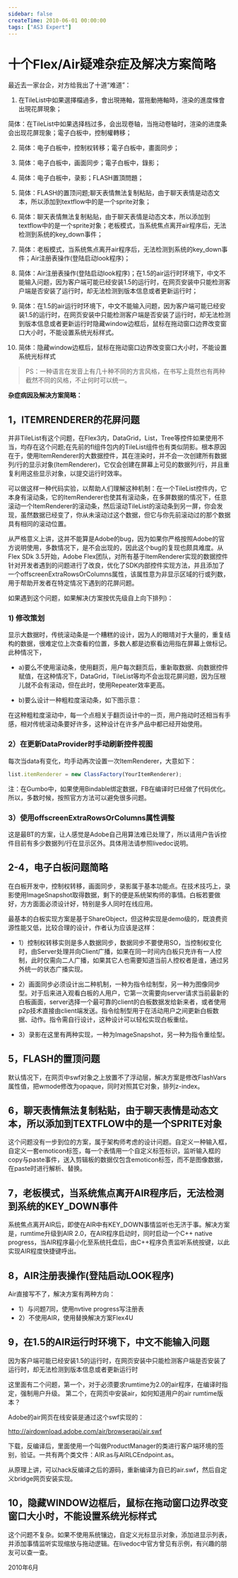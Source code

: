 ```yaml
---
sidebar: false
createTime: 2010-06-01 00:00:00
tags: ["AS3 Expert"]
---
```

# 十个Flex/Air疑难杂症及解决方案简略

最近去一家台企，对方给我出了十道“难道”：

1. 在TileList中如果選擇檔過多，會出現捲軸，當拖動捲軸時，渲染的進度條會出現花屏現象；

简体：在TileList中如果选择档过多，会出现卷轴，当拖动卷轴时，渲染的进度条会出现花屏现象；電子白板中，控制權轉移；

2. 简体：电子白板中，控制权转移；電子白板中，畫面同步；

3. 简体：电子白板中，画面同步；電子白板中，錄影；

4. 简体：电子白板中，录影；FLASH置頂問題；

5. 简体：FLASH的置顶问题;聊天表情無法复制粘贴，由于聊天表情是动态文本，所以添加到textflow中的是一个sprite对象；

6. 简体：聊天表情無法复制粘贴，由于聊天表情是动态文本，所以添加到textflow中的是一个sprite对象；老板模式，当系统焦点离开air程序后，无法检测到系统的key_down事件；

7. 简体：老板模式，当系统焦点离开air程序后，无法检测到系统的key_down事件；Air注册表操作(登陆启动look程序)；

8. 简体：Air注册表操作(登陆启动look程序)；在1.5的air运行时环境下，中文不能输入问题，因为客户端可能已经安装1.5的运行时，在网页安装中只能检测客户端是否安装了运行时，却无法检测到版本信息或者更新运行时；

9. 简体：在1.5的air运行时环境下，中文不能输入问题，因为客户端可能已经安装1.5的运行时，在网页安装中只能检测客户端是否安装了运行时，却无法检测到版本信息或者更新运行时隐藏window边框后，鼠标在拖动窗口边界改变窗口大小时，不能设置系统光标样式。

10. 简体：隐藏window边框后，鼠标在拖动窗口边界改变窗口大小时，不能设置系统光标样式

> PS：一种语言在发音上有几十种不同的方言风格，在书写上竟然也有两种截然不同的风格，不止何时可以统一。

**杂症病因及解决方案简略：**

## 1，ITEMRENDERER的花屏问题

并非TileList有这个问题，在Flex3内，DataGrid，List，Tree等控件如果使用不当，均存在这个问题;在先前的fl组件包内的TileList组件也有类似阴影。根本原因在于，使用ItemRenderer的大数据控件，其在渲染时，并不会一次创建所有数据列/行的显示对象(ItemRenderer)，它仅会创建在屏幕上可见的数据列/行，并且重复利用这些显示对象，以提交运行时效率。

可以做这样一种代码实验，以帮助人们理解这种机制：在一个TileList控件内，它本身有滚动条，它的ItemRenderer也使其有滚动条，在多屏数据的情况下，任意滚动一个ItemRenderer的滚动条，然后滚动TileList的滚动条到另一屏，你会发现，虽然数据已经变了，你从未滚动过这个数据，但它与你先前滚动过的那个数据具有相同的滚动位置。

从严格意义上讲，这并不能算是Adobe的bug，因为如果你严格按照Adobe的官方说明使用，多数情况下，是不会出现的，因此这个bug的复现也颇具难度。从Flex SDk 3.5开始，Adobe Flex团队，对所有基于ItemRenderer实现的数据控件针对开发者遇到的问题进行了改良，优化了SDK内部控件实现方法，并且添加了一个offscreenExtraRowsOrColumns属性，该属性意为非显示区域的行或列数，用于帮助开发者在特定情况下遇到的花屏问题。

如果遇到这个问题，如果解决(方案按优先级自上向下排列)：

### 1) 修改策划

显示大数据时，传统滚动条是一个糟糕的设计，因为人的眼晴对于大量的，重复结构的数据，很难定位上次查看的位置，多数人都是边察看边用指在屏幕上做标记。此种情况下，

- a)要么不使用滚动条，使用翻页，用户每次翻页后，重新取数据、向数据控件赋值，在这种情况下，DataGrid，TileList等均不会出现花屏问题，因为压根儿就不会有滚动，但在此时，使用Repeater效率更高。

- b)要么设计一种粗粒度滚动条，如下图示意：

在这种粗粒度滚动中，每一个点相关于翻页设计中的一页，用户拖动时还相当有手感，相对传统滚动条要好许多，这种设计在许多产品中都已经开始使用。

### 2）在更新DataProvider时手动刷新控件视图

每次当data有变化，均手动再次设置一次ItemRenderer，大意如下：

```js
list.itemRenderer = new ClassFactory(YourItemRenderer);
```

注：在Gumbo中，如果使用Bindable绑定数据，FB在编译时已经做了代码优化。所以，多数时候，按照官方方法可以避免很多问题。

### 3）使用offscreenExtraRowsOrColumns属性调整

这是最BT的方案，让人感觉是Adobe自己用算法难已处理了，所以请用户告诉控件目前有多少数据列/行在显示区外。具体用法请参照livedoc说明。

## 2-4，电子白板问题简略

在白板开发中，控制权转移，画面同步，录影属于基本功能点。在技术技巧上，录影使用ImageSnapshot取得数据，剩下的便是系统架构师的事情。白板若要做好，方方面面必须设计好，特别是多人同时在线应用。

最基本的白板实现方案是基于ShareObject，但这种实现是demo级的，既浪费资源性能又低，比较合理的设计，作者认为应该是这样：

- 1）控制权转移实则是多人数据同步，数据同步不要使用SO，当控制权变化时，由Server处理并向Client广播，如果在同一时间内白板只充许有一人控制，此时仅需向二人广播，如果其它人也需要知道当前人控权者是谁，通过另外统一的状态广播实现。

- 2）画面同步必须设计出二种机制，一种为指令绘制型，另一种为图像同步型。对于后来进入观看白板的人用户，它第一次需要向server请求当前最新的白板画面，server选择一个最可靠的client的白板数据发给新来者，或者使用p2p技术直接由client端发送。指令绘制型用于在活动用户之间更新白板数据、动作。指令需自行设计，这种设计可以轻松实现白板重绘。

- 3）录影在这里有两种实现，一种为ImageSnapshot，另一种为指令重绘型。

## 5，FLASH的置顶问题

默认情况下，在网页中swf对象之上放置不了浮动层，解决方案是修改FlashVars属性值，把wmode修改为opaque，同时对照其它对象，排列z-index。

## 6，聊天表情無法复制粘贴，由于聊天表情是动态文本，所以添加到TEXTFLOW中的是一个SPRITE对象

这个问题没有一步到位的方案，属于架构师考虑的设计问题。自定义一种输入框，自定义一套emoticon标签，每一个表情用一个自定义标签标识，监听输入框的copy与paste事件，送入剪辑板的数据仅包含emoticon标签，而不是图像数据，在paste时进行解析、替换。

## 7，老板模式，当系统焦点离开AIR程序后，无法检测到系统的KEY_DOWN事件

系统焦点离开AIR后，即使在AIR中有KEY_DOWN事情监听也无济于事。解决方案是，rumtime升级到AIR 2.0，在AIR程序启动时，同时启动一个C++ native progress，当AIR程序最小化至系统托盘后，由C++程序负责监听系统按键，以此实现AIR程度快捷键呼出。

## 8，AIR注册表操作(登陆启动LOOK程序)

Air直接写不了，解决方案有两种方向：

- 1）与问题7同，使用nvtive progress写注册表
- 2）不使用AIR，使用替换解决方案Flex4U

## 9，在1.5的AIR运行时环境下，中文不能输入问题

因为客户端可能已经安装1.5的运行时，在网页安装中只能检测客户端是否安装了运行时，却无法检测到版本信息或者更新运行时

这里面有二个问题，第一个，对于必须要求rumtime为2.0的air程序，在编译时指定，强制用户升级。
第二个，在网页中安装air，如何知道用户的air rumtime版本？

Adobe的air网页在线安装是通过这个swf实现的：

http://airdownload.adobe.com/air/browserapi/air.swf

下载，反编译后，里面使用一个叫做ProductManager的类进行客户端环境的签别，验证。一共有两个类文件：AIR.as与AIRLCEndpoint.as。

从原理上讲，可以hack反编译之后的源码，重新编译为自已的air.swf，然后自定义bridge网页安装实现。

## 10，隐藏WINDOW边框后，鼠标在拖动窗口边界改变窗口大小时，不能设置系统光标样式

这个问题不复杂。如果不使用系统镶边，自定义光标显示对象，添加进显示列表，并添加事情监听实现缩放与拖动逻辑。在livedoc中官方曾见有示例，有兴趣的朋友可以查一查。

2010年6月